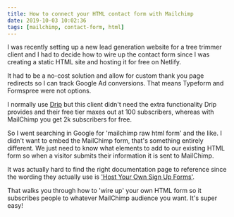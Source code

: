 ```yaml
---
title: How to connect your HTML contact form with Mailchimp
date: 2019-10-03 10:02:36
tags: [mailchimp, contact-form, html]
---
```


I was recently setting up a new lead generation website for a tree trimmer client and I had to decide how to wire up the contact form since I was creating a static HTML site and hosting it for free on Netlify. 

It had to be a no-cost solution and allow for custom thank you page redirects so I can track Google Ad conversions. That means Typeform and Formspree were not options. 

I normally use [Drip](https://drip.com) but this client didn't need the extra functionality Drip provides and their free tier maxes out at 100 subscribers, whereas with MailChimp you get 2k subscribers for free.

So I went searching in Google for 'mailchimp raw html form' and the like. I didn't want to embed the MailChimp form, that's something entirely different. We just need to know what elements to add to our existing HTML form so when a visitor submits their information it is sent to MailChimp. 

It was actually hard to find the right documentation page to reference since the wording they actually use is ['Host Your Own Sign Up Forms'](https://mailchimp.com/help/host-your-own-signup-forms/).

That walks you through how to 'wire up' your own HTML form so it subscribes people to whatever MailChimp audience you want. It's super easy!

